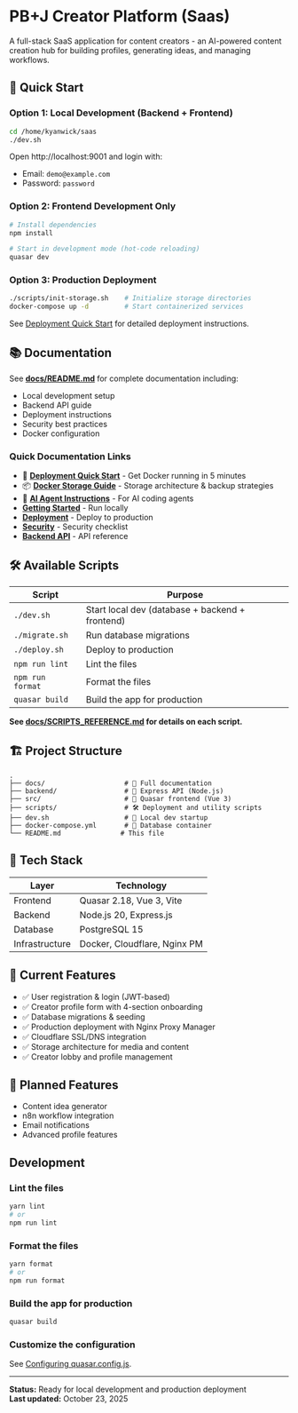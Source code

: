# PB+J Creator Platform (Saas)

A full-stack SaaS application for content creators - an AI-powered content creation hub for building profiles, generating ideas, and managing workflows.

## 🚀 Quick Start

### Option 1: Local Development (Backend + Frontend)
```bash
cd /home/kyanwick/saas
./dev.sh
```

Open http://localhost:9001 and login with:
- Email: `demo@example.com`
- Password: `password`

### Option 2: Frontend Development Only
```bash
# Install dependencies
npm install

# Start in development mode (hot-code reloading)
quasar dev
```

### Option 3: Production Deployment
```bash
./scripts/init-storage.sh    # Initialize storage directories
docker-compose up -d         # Start containerized services
```

See [Deployment Quick Start](./docs/DEPLOYMENT_QUICK_START.md) for detailed deployment instructions.

## 📚 Documentation

See **[docs/README.md](./docs/README.md)** for complete documentation including:
- Local development setup
- Backend API guide
- Deployment instructions
- Security best practices
- Docker configuration

### Quick Documentation Links

- 🚀 **[Deployment Quick Start](./docs/DEPLOYMENT_QUICK_START.md)** - Get Docker running in 5 minutes
- 📦 **[Docker Storage Guide](./docs/DOCKER_STORAGE.md)** - Storage architecture & backup strategies
- 🤖 **[AI Agent Instructions](./.github/copilot-instructions.md)** - For AI coding agents
- **[Getting Started](./docs/LOCAL_DEV.md)** - Run locally
- **[Deployment](./docs/PRODUCTION_DEPLOYMENT.md)** - Deploy to production
- **[Security](./docs/SECURITY_BEST_PRACTICES.md)** - Security checklist
- **[Backend API](./docs/BACKEND_IMPLEMENTATION.md)** - API reference

## 🛠️ Available Scripts

| Script | Purpose |
|--------|---------|
| `./dev.sh` | Start local dev (database + backend + frontend) |
| `./migrate.sh` | Run database migrations |
| `./deploy.sh` | Deploy to production |
| `npm run lint` | Lint the files |
| `npm run format` | Format the files |
| `quasar build` | Build the app for production |

**See [docs/SCRIPTS_REFERENCE.md](./docs/SCRIPTS_REFERENCE.md) for details on each script.**

## 🏗️ Project Structure

```
.
├── docs/                    # 📄 Full documentation
├── backend/                 # 🔧 Express API (Node.js)
├── src/                     # 🎨 Quasar frontend (Vue 3)
├── scripts/                 # 🛠️ Deployment and utility scripts
├── dev.sh                   # 🚀 Local dev startup
├── docker-compose.yml       # 🐳 Database container
└── README.md               # This file
```

## 🔧 Tech Stack

| Layer | Technology |
|-------|------------|
| Frontend | Quasar 2.18, Vue 3, Vite |
| Backend | Node.js 20, Express.js |
| Database | PostgreSQL 15 |
| Infrastructure | Docker, Cloudflare, Nginx PM |

## 🎯 Current Features

- ✅ User registration & login (JWT-based)
- ✅ Creator profile form with 4-section onboarding
- ✅ Database migrations & seeding
- ✅ Production deployment with Nginx Proxy Manager
- ✅ Cloudflare SSL/DNS integration
- ✅ Storage architecture for media and content
- ✅ Creator lobby and profile management

## 🔮 Planned Features

- Content idea generator
- n8n workflow integration
- Email notifications
- Advanced profile features

## Development

### Lint the files

```bash
yarn lint
# or
npm run lint
```

### Format the files

```bash
yarn format
# or
npm run format
```

### Build the app for production

```bash
quasar build
```

### Customize the configuration

See [Configuring quasar.config.js](https://v2.quasar.dev/quasar-cli-vite/quasar-config-js).

---

**Status:** Ready for local development and production deployment  
**Last updated:** October 23, 2025
